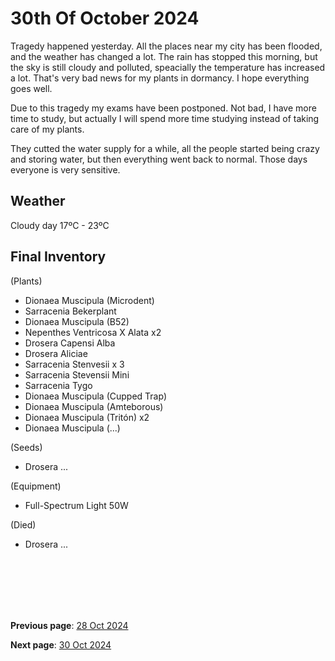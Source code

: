 # 30th Of October 2024

Tragedy happened yesterday. All the places near my city has been flooded, and the weather has changed a lot. The rain has stopped this morning, but the sky is still cloudy and polluted, speacially the temperature has increased a lot. That's very bad news for my plants in dormancy. I hope everything goes well.


Due to this tragedy my exams have been postponed. Not bad, I have more time to study, but actually I will spend more time studying instead of taking care of my plants.


They cutted the water supply for a while, all the people started being crazy and storing water, but then everything went back to normal. Those days everyone is very sensitive.

## Weather

Cloudy day 17ºC - 23ºC


## Final Inventory

(Plants)
- Dionaea Muscipula (Microdent)
- Sarracenia Bekerplant
- Dionaea Muscipula (B52)
- Nepenthes Ventricosa X Alata x2
- Drosera Capensi Alba
- Drosera Aliciae
- Sarracenia Stenvesii x 3
- Sarracenia Stevensii Mini
- Sarracenia Tygo
- Dionaea Muscipula (Cupped Trap)
- Dionaea Muscipula (Amteborous)
- Dionaea Muscipula (Tritón) x2
- Dionaea Muscipula (...)

(Seeds)
- Drosera ...

(Equipment)
- Full-Spectrum Light 50W

(Died)
- Drosera ...

<br>
<br>
<br>
<br>
<br>

**Previous page**: <a href="./28_oct_2024">28 Oct 2024</a>

**Next page**: <a href="./30_oct_2024">30 Oct 2024</a>
<br>
<br>
<br>
<br>
<br>
<br>